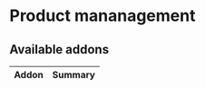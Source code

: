 Product mananagement
====================

[//]: # (addons)

Available addons
----------------
**Addon** | **Summary**
--- | ---
